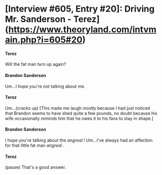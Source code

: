 # [Interview #605, Entry #20]: Driving Mr. Sanderson - Terez](https://www.theoryland.com/intvmain.php?i=605#20)

#### Terez

Will the fat man turn up again?

#### Brandon Sanderson

Um...I hope you're not talking about me.

#### Terez

Um...(cracks up) [This made me laugh mostly because I had just noticed that Brandon seems to have shed quite a few pounds, no doubt because his wife occasionally reminds him that he owes it to his fans to stay in shape.]

#### Brandon Sanderson

I hope you're talking about the
*angreal*
! Um...I've always had an affection for that little fat man
*angreal*
.

#### Terez

(pause) That's a good answer.

